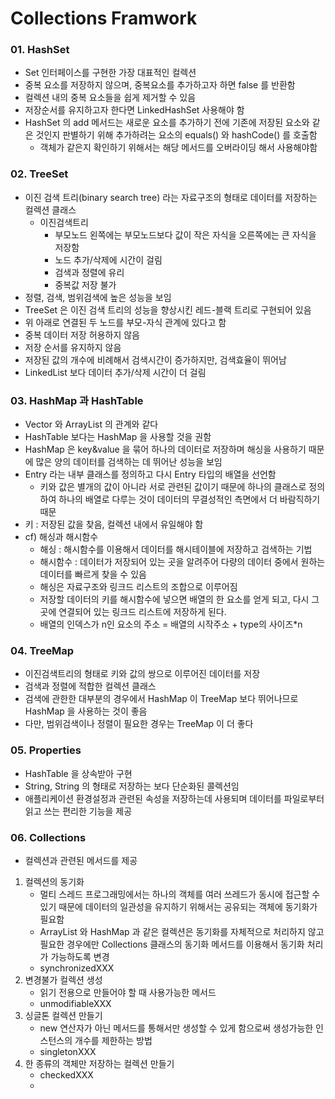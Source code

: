 # Collections Framwork
  
### 01. HashSet
 - Set 인터페이스를 구현한 가장 대표적인 컬렉션
 - 중복 요소를 저장하지 않으며, 중복요소를 추가하고자 하면  false 를 반환함
 - 컬렉션 내의 중복 요소들을 쉽게 제거할 수 있음
 - 저장순서를 유지하고자 한다면 LinkedHashSet 사용해야 함
 - HashSet 의 add 메서드는 새로운 요소를 추가하기 전에 기존에 저장된 요소와 같은 것인지 판별하기 위해 추가하려는 요소의 equals() 와 hashCode() 를 호출함
    - 객체가 같은지 확인하기 위해서는 해당 메서드를 오버라이딩 해서 사용해야함

 
### 02. TreeSet
 - 이진 검색 트리(binary search tree) 라는 자료구조의 형태로 데이터를 저장하는 컬렉션 클래스
     - 이진검색트리
       - 부모노드 왼쪽에는 부모노드보다 값이 작은 자식을 오른쪽에는 큰 자식을 저장함
       - 노드 추가/삭제에 시간이 걸림
       - 검색과 정렬에 유리
       - 중복값 저장 불가
 - 정렬, 검색, 범위검색에 높은 성능을 보임
 - TreeSet 은 이진 검색 트리의 성능을 향상시킨 레드-블랙 트리로 구현되어 있음
 - 위 아래로 연결된 두 노드를 부모-자식 관계에 있다고 함
 - 중복 데이터 저장 허용하지 않음
 - 저장 순서를 유지하지 않음
 - 저장된 값의 개수에 비례해서 검색시간이 증가하지만, 검색효율이 뛰어남
 - LinkedList 보다 데이터 추가/삭제 시간이 더 걸림

### 03. HashMap 과 HashTable
 - Vector 와 ArrayList 의 관계와 같다
 - HashTable 보다는 HashMap 을 사용할 것을 권함
 - HashMap 은 key&value 을 묶어 하나의 데이터로 저장하며 해싱을 사용하기 때문에 많은 양의 데이터를 검색하는 데 뛰어난 성능을 보임
 - Entry 라는 내부 클래스를 정의하고 다시 Entry 타입의 배열을 선언함
   - 키와 값은 별개의 값이 아니라 서로 관련된 값이기 때문에 하나의 클래스로 정의하여 하나의 배열로 다루는 것이 데이터의 무결성적인 측면에서 더 바람직하기 때문
 - 키 : 저장된 값을 찾음, 컬렉션 내에서 유일해야 함
 - cf) 해싱과 해시함수
   - 해싱 : 해시함수를 이용해서 데이터를 해시테이블에 저장하고 검색하는 기법
   - 해시함수 : 데이터가 저장되어 있는 곳을 알려주어 다량의 데이터 중에서 원하는 데이터를 빠르게 찾을 수 있음
   - 해싱은 자료구조와 링크드 리스트의 조합으로 이루어짐
   - 저장할 데이터의 키를 해시함수에 넣으면 배열의 한 요소를 얻게 되고, 다시 그곳에 연결되어 있는 링크드 리스트에 저장하게 된다.
   - 배열의 인덱스가 n인 요소의 주소 = 배열의 시작주소 + type의 사이즈*n

### 04. TreeMap
 - 이진검색트리의 형태로 키와 값의 쌍으로 이루어진 데이터를 저장
 - 검색과 정렬에 적합한 컬렉션 클래스
 - 검색에 관한한 대부분의 경우에서 HashMap 이 TreeMap 보다 뛰어나므로 HashMap 을 사용하는 것이 좋음
 - 다만, 범위검색이나 정렬이 필요한 경우는 TreeMap 이 더 좋다

### 05. Properties
 - HashTable 을 상속받아 구현
 - String, String 의 형태로 저장하는 보다 단순화된 콜렉션임
 - 애플리케이션 환경설정과 관련된 속성을 저장하는데 사용되며 데이터를 파일로부터 읽고 쓰는 편리한 기능을 제공

### 06. Collections
 - 컬렉션과 관련된 메서드를 제공 
 1. 컬렉션의 동기화
    - 멀티 스레드 프로그래밍에서는 하나의 객체를 여러 쓰레드가 동시에 접근할 수 있기 때문에 데이터의 일관성을 유지하기 위해서는 공유되는 객체에 동기화가 필요함
    - ArrayList 와 HashMap 과 같은 컬렉션은 동기화를 자체적으로 처리하지 않고 필요한 경우에만 Collections 클래스의 동기화 메서드를 이용해서 동기화 처리가 가능하도록 변경
    - synchronizedXXX
 2. 변경불가 컬렉션 생성
    - 읽기 전용으로 만들어야 할 때 사용가능한 메서드
    - unmodifiableXXX
 3. 싱글톤 컬렉션 만들기
    - new 연산자가 아닌 메서드를 통해서만 생성할 수 있게 함으로써 생성가능한 인스턴스의 개수를 제한하는 방법
    - singletonXXX
 4. 한 종류의 객체만 저장하는 컬렉션 만들기
    - checkedXXX
    - 